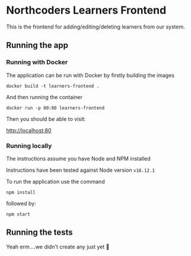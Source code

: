 # Northcoders Learners Frontend

This is the frontend for adding/editing/deleting learners from our system.


## Running the app

### Running with Docker

The application can be run with Docker by firstly building the images

```
docker build -t learners-frontend .
```

And then running the container

```
docker run -p 80:80 learners-frontend
```

Then you should be able to visit:

[http://localhost:80](http://localhost:80)

### Running locally

The instructions assume you have Node and NPM installed

Instructions have been tested against Node version `v18.12.1`

To run the application use the command

```
npm install
```

followed by:

```
npm start
```

## Running the tests

Yeah erm....we didn't create any just yet 🙈
